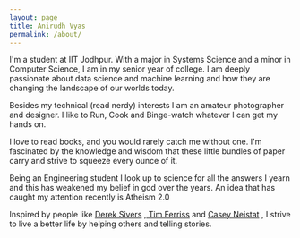 ```yaml
---
layout: page
title: Anirudh Vyas
permalink: /about/
---
```


I'm a student at IIT Jodhpur. With a major in Systems Science and a minor in Computer Science, I am in my senior year of college. I am deeply passionate about data science and machine learning and how they are changing the landscape of our worlds today.

Besides my technical (read nerdy) interests I am an amateur photographer and designer. I like to Run, Cook and Binge-watch whatever I can get my hands on.

I love to read books, and you would rarely catch me without one. I'm fascinated by the knowledge and wisdom that these little bundles of paper carry and strive to squeeze every ounce of it.

Being an Engineering student I look up to science for all the answers I yearn and this has weakened my belief in god over the years. An idea that has caught my attention recently is Atheism 2.0

Inspired by people like <a href="https://sivers.org">Derek Sivers</a> ,<a href="http://tim.blog"> Tim Ferriss</a> and <a href="https://www.youtube.com/user/caseyneistat">Casey Neistat</a> , I strive to live a better life by helping others and telling stories.
